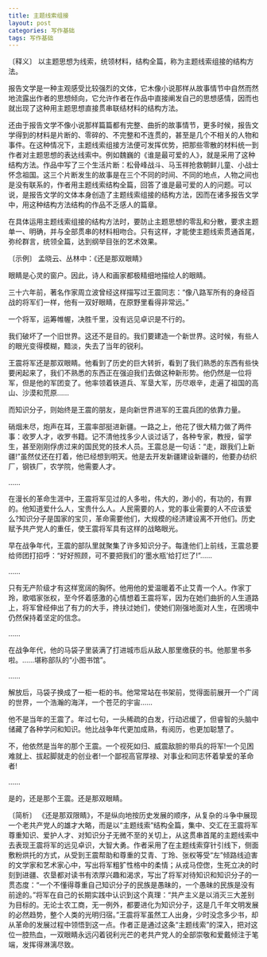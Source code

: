 ```yaml
---
title: 主题线索组接
layout: post
categories: 写作基础
tags: 写作基础
---
```


〔释义〕 以主题思想为线索，统领材料，结构全篇，称为主题线索组接的结构方法。

报告文学是一种主观感受比较强烈的文体，它木像小说那样从故事情节中自然而然地流露出作者的思想倾向，它允许作者在作品中直接阐发自己的思想感情，因而也就出现了这种用主题思想直接贯串联结材料的结构方法。

还由于报告文学不像小说那样篇篇都有完整、曲折的故事情节，更多时候，报告文学得到的材料是片断的、零碎的、不完整和不连贯的，甚至是几个不相关的人物和事件。在这种情况下，主题线索组接方法便可发挥优势，把那些零散的材料统一到作者对主题思想的表达线索中。例如魏巍的《谁是最可爱的人》，就是采用了这种结构方法。作品中写了三个生活片断：松骨峰战斗、马玉祥抢救朝鲜儿童、小战士怀念祖国。这三个片断发生的故事是在三个不同的时间、不同的地点，人物之间也是没有联系的，作者用主题线索结构全篇，回答了谁是最可爱的人的问题。可以说，是报告文学的文体本身创造了主题线索组接的结构方法，因而在诸多报告文学中，用这种结构方法结构的作品不乏感人的篇章。

在具体运用主题线索组接的结构方法时，要防止主题思想的零乱和分散，要求主题单一、明确，并与全部贯串的材料相吻合。只有这样，才能使主题线索贯通首尾，弥纶群言，统领全篇，达到纲举目张的艺术效果。

〔示例〕 孟晓云、丛林中：《还是那双眼睛》

眼睛是心灵的窗户。因此，诗人和画家都极精细地描绘人的眼睛。

三十六年前，著名作家周立波曾经这样描写过王震同志：“像八路军所有的身经百战的将军们一样，他有一双好眼睛，在原野里看得非常远。”

一个将军，运筹帷幄，决胜千里，没有远见卓识是不行的。

我们破坏了一个旧世界。这还不是目的。我们要建造一个新世界。这时候，有些人的眼光变得模糊，黯淡，失去了当年的锐利。

王震将军还是那双眼睛。他看到了历史的巨大转折，看到了我们熟悉的东西有些快要闲起来了，我们不熟悉的东西正在强迫我们去做这种新形势。他仍然是一位将军，但是他的军团变了。他率领着铁道兵、军垦大军，历尽艰辛，走遍了祖国的高山、沙漠和荒原……

而知识分子，则始终是王震的朋友，是向新世界进军的王震兵团的依靠力量。

硝烟未尽，炮声在耳，王震率部挺进新疆。一路之上，他花了很大精力做了两件事：收罗人才，收罗书籍。记不清他找多少人谈过话了，各种专家，教授，留学生，甚至刚刚俘虏过来的国民党的技术人员。王震总是一句话：“走，跟我们上新疆!”虽然仗还在打着，他已经想到明天。他是去开发新疆建设新疆的，他要办纺织厂，钢铁厂，农学院，他需要人才。

……

在漫长的革命生涯中，王震将军见过的人多啦，伟大的，渺小的，有功的，有罪的。他知道爱什么人，宝贵什么人。人民需要的人，党的事业需要的人不应该爱么?知识分子是国家的宝贝，革命需要他们，大规模的经济建设离不开他们。历史赋予共产党人的重任，使王震将军具有这样的战略眼光。

早在战争年代，王震的部队里就聚集了许多知识分子。每逢他们上前线，王震总要给师团打招呼：“好好照顾，可不要把我们的‘墨水瓶’给打烂了!”……

……

只有无产阶级才有这样宽阔的胸怀。他用他的爱温暖着不止艾青一个人。作家丁玲，歌唱家张权，至今怀着感激的心情想着王震将军，因为在她们曲折的人生道路上，将军曾经伸出了有力的大手，搀扶过她们，使她们刚强地面对人生，在困境中仍然保持着坚定的信念。

……

在战争年代，他的马袋子里装满了打进城市后从敌人那里缴获的书。他那里书多啦。……堪称部队的“小图书馆”。

……

解放后，马袋子换成了一柜一柜的书。他常常站在书架前，觉得面前展开一个广阔的世界，一个浩瀚的海洋，一个苍茫的宇宙……

他不是当年的王震了。年过七句，一头稀疏的白发，行动迟缓了，但睿智的头脑中储藏了各种学问和知识。他比战争年代更加成熟，有阅历，也更加聪慧了。

不，他依然是当年的那个王震。一个视死如归、威震敌胆的带兵的将军!一个见困难就上、拔起脚就走的创业者!一个鄙视高官厚禄、对事业和同志怀着挚爱的革命者!

……

是的，还是那个王震。还是那双眼睛。

〔简析〕 《还是那双限睛》，不是纵向地按历史发展的顺序，从复杂的斗争中展现一个老共产党人的雄才大略，而是以“主题线索”结构全篇，集中、交汇在王震将军尊重知识、爱护人才、对知识分子无微不至的关切上，从这贯串首尾的主题线索中去表现王震将军的远见卓识，大智大勇。作者采用了在主题线索穿针引线下，侧面敷粉烘托的方式，从受到王震帮助和尊重的艾青、丁玲、张权等受“左”倾路线迫害的文学家和艺术家心中，写出将军粗犷性格中的柔情；从戎马倥偬，生死立决的时刻到进疆、农垦都对读书有浓厚兴趣和渴求，写出了将军对待知识和知识分子的一贯态度：“一个不懂得尊重自己知识分子的民族是愚昧的，一个愚昧的民族是没有前途的。”将军在自己的长期实践中认识到这个真理：“共产主义是以消灭三大差别为目标的。无论士农工商，无一例外，都要进化为知识分子，这是几千年文明发展的必然趋势，整个人类的光明归宿。”王震将军虽然工人出身，少时没念多少书，却从革命的发展过程中领悟到这一点。作者正是通过这条“主题线索”的深入，把对这位一腔热血，一双眼睛永远闪着锐利光芒的老共产党人的全部崇敬和爱戴倾注于笔端，发挥得淋漓尽致。 